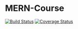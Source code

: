 # MERN-Course

[![Build Status](https://travis-ci.org/joelethan/MERN-Course.svg?branch=develop)](https://travis-ci.org/joelethan/MERN-Course) [![Coverage Status](https://coveralls.io/repos/github/joelethan/MERN-Course/badge.svg?branch=develop)](https://coveralls.io/github/joelethan/MERN-Course?branch=develop)
